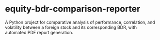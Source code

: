# equity-bdr-comparison-reporter
A Python project for comparative analysis of performance, correlation, and volatility between a foreign stock and its corresponding BDR, with automated PDF report generation.
